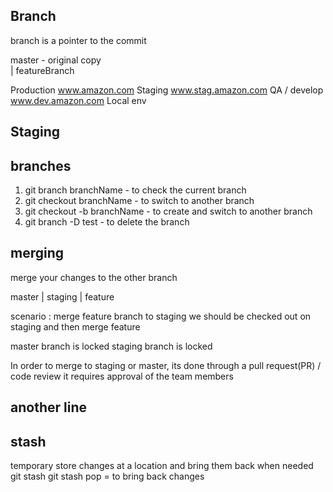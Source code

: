 ## Branch 

branch is a pointer to the commit


master - original copy                                                          
    |
featureBranch 

Production  www.amazon.com
Staging     www.stag.amazon.com
QA / develop www.dev.amazon.com
Local env

## Staging


## branches
1. git branch branchName - to check the current branch 
2. git checkout branchName - to switch to another branch
3. git checkout -b branchName - to create and switch to another branch 
4. git branch -D test - to delete the branch 


## merging 
merge your changes to the other branch


master
  |
staging 
  |
feature

scenario : merge feature branch to staging 
we should be checked out on staging and then merge feature


master branch is locked
staging branch is locked 

In order to merge to staging or master, 
its done through a pull request(PR) / code review 
it requires approval of the team members 


## another line




## stash 
temporary store changes at a location and bring them back when needed 
git stash 
git stash pop = to bring back changes 
